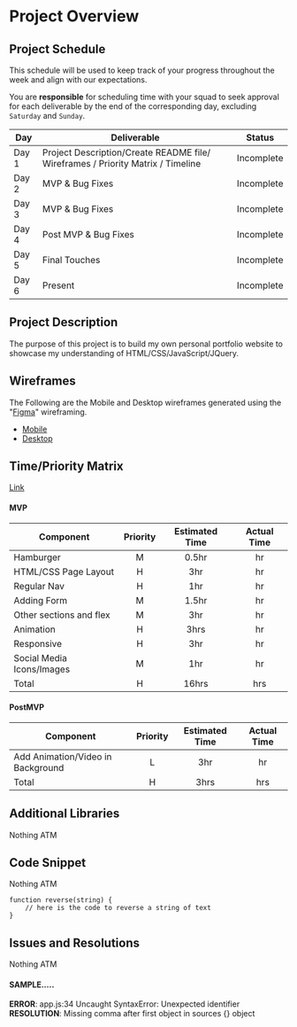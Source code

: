 # Project Overview

## Project Schedule

This schedule will be used to keep track of your progress throughout the week and align with our expectations.  

You are **responsible** for scheduling time with your squad to seek approval for each deliverable by the end of the corresponding day, excluding `Saturday` and `Sunday`.

|  Day | Deliverable | Status
|---|---| ---|
|Day 1| Project Description/Create README file/ Wireframes / Priority Matrix / Timeline  | Incomplete
|Day 2| MVP & Bug Fixes | Incomplete
|Day 3| MVP & Bug Fixes  | Incomplete
|Day 4| Post MVP & Bug Fixes| Incomplete
|Day 5| Final Touches | Incomplete
|Day 6| Present | Incomplete


## Project Description

The purpose of this project is to build my own personal portfolio website to showcase my understanding of HTML/CSS/JavaScript/JQuery.


## Wireframes


The Following are the Mobile and Desktop wireframes generated using the "[Figma](https://www.figma.com/)" wireframing. 
- [Mobile](https://imgur.com/KhGG0Lu)
- [Desktop](https://imgur.com/ZilJfjm)


## Time/Priority Matrix 

[Link](https://res.cloudinary.com/dt5sp9nsn/image/upload/v1633729974/Project1-portfolio/Time_Priority_Matrix_gvlwax.jpg)


#### MVP
| Component | Priority | Estimated Time | Actual Time |
| --- | :---: |  :---: | :---: | 
| Hamburger | M | 0.5hr | hr |
| HTML/CSS Page Layout | H | 3hr | hr |
| Regular Nav | H | 1hr | hr |  
| Adding Form | M | 1.5hr|  hr | 
| Other sections and flex| M | 3hr | hr|
| Animation | H | 3hrs|  hr | 
| Responsive | H | 3hr | hr | hr |
| Social Media Icons/Images | M | 1hr |  hr |
| Total | H | 16hrs| hrs |

#### PostMVP
| Component | Priority | Estimated Time | Actual Time |
| --- | :---: |  :---: | :---: | 
| Add Animation/Video in Background | L | 3hr | hr |
| Total | H | 3hrs| hrs |

## Additional Libraries
 Nothing ATM

## Code Snippet

Nothing ATM

```
function reverse(string) {
	// here is the code to reverse a string of text
}
```

## Issues and Resolutions
 Nothing ATM

#### SAMPLE.....
**ERROR**: app.js:34 Uncaught SyntaxError: Unexpected identifier                                
**RESOLUTION**: Missing comma after first object in sources {} object
